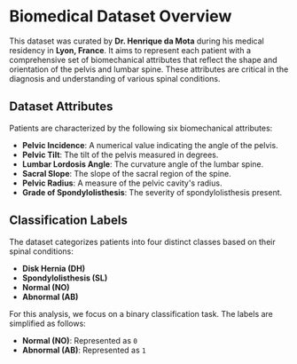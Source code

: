 # Biomedical Dataset Overview

This dataset was curated by **Dr. Henrique da Mota** during his medical residency in **Lyon, France**. It aims to represent each patient with a comprehensive set of biomechanical attributes that reflect the shape and orientation of the pelvis and lumbar spine. These attributes are critical in the diagnosis and understanding of various spinal conditions.

## Dataset Attributes

Patients are characterized by the following six biomechanical attributes:

- **Pelvic Incidence**: A numerical value indicating the angle of the pelvis.
- **Pelvic Tilt**: The tilt of the pelvis measured in degrees.
- **Lumbar Lordosis Angle**: The curvature angle of the lumbar spine.
- **Sacral Slope**: The slope of the sacral region of the spine.
- **Pelvic Radius**: A measure of the pelvic cavity's radius.
- **Grade of Spondylolisthesis**: The severity of spondylolisthesis present.

## Classification Labels

The dataset categorizes patients into four distinct classes based on their spinal conditions:

- **Disk Hernia (DH)**
- **Spondylolisthesis (SL)**
- **Normal (NO)**
- **Abnormal (AB)**

For this analysis, we focus on a binary classification task. The labels are simplified as follows:

- **Normal (NO)**: Represented as `0`
- **Abnormal (AB)**: Represented as `1`
